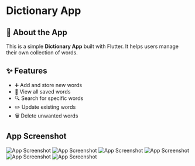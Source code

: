# Dictionary App


## 📖 About the App
This is a simple **Dictionary App** built with Flutter. It helps users manage their own collection of words.

## ✨ Features
- ➕ Add and store new words  
- 👀 View all saved words  
- 🔍 Search for specific words  
- ✏️ Update existing words  
- 🗑️ Delete unwanted words  

## App Screenshot

![App Screenshot](assets/screenshot/1.jpeg) ![App Screenshot](assets/screenshot/2.jpeg)
![App Screenshot](assets/screenshot/3.jpeg)
![App Screenshot](assets/screenshot/4.jpeg)
![App Screenshot](assets/screenshot/5.jpeg)
![App Screenshot](assets/screenshot/6.jpeg)

